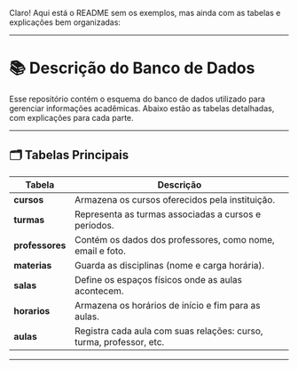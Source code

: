 Claro! Aqui está o README sem os exemplos, mas ainda com as tabelas e explicações bem organizadas:

---

# 📚 Descrição do Banco de Dados

Esse repositório contém o esquema do banco de dados utilizado para gerenciar informações acadêmicas. Abaixo estão as tabelas detalhadas, com explicações para cada parte.

---

## 🗂️ Tabelas Principais

| **Tabela**      | **Descrição**                                                                 |
|-----------------|-------------------------------------------------------------------------------|
| **cursos**      | Armazena os cursos oferecidos pela instituição.                              |
| **turmas**      | Representa as turmas associadas a cursos e períodos.                        |
| **professores** | Contém os dados dos professores, como nome, email e foto.                    |
| **materias**    | Guarda as disciplinas (nome e carga horária).                               |
| **salas**       | Define os espaços físicos onde as aulas acontecem.                           |
| **horarios**    | Armazena os horários de início e fim para as aulas.                          |
| **aulas**       | Registra cada aula com suas relações: curso, turma, professor, etc.          |

---